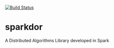 [![Build Status](https://travis-ci.com/michelemilesi/sparkdor.svg?branch=master)](https://travis-ci.com/michelemilesi/sparkdor)

# sparkdor
A Distributed Algorithms Library developed in Spark 
